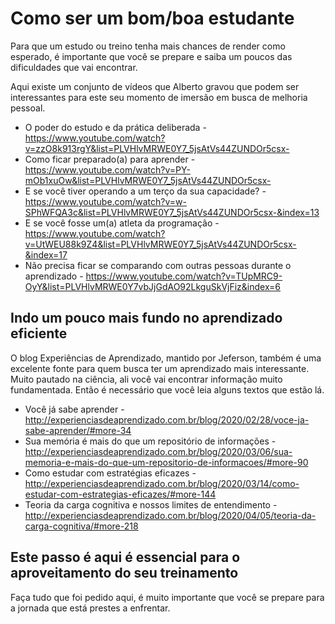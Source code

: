 # Como ser um bom/boa estudante

Para que um estudo ou treino tenha mais chances de render como esperado, é importante que você se prepare e saiba um poucos das dificuldades que vai encontrar. 

Aqui existe um conjunto de vídeos que Alberto gravou que podem ser interessantes para este seu momento de imersão em busca de melhoria pessoal. 

* O poder do estudo e da prática deliberada - https://www.youtube.com/watch?v=zzO8k913rgY&list=PLVHlvMRWE0Y7_5jsAtVs44ZUNDOr5csx-
* Como ficar preparado(a) para aprender - https://www.youtube.com/watch?v=PY-mOb1xuOw&list=PLVHlvMRWE0Y7_5jsAtVs44ZUNDOr5csx-
* E se você tiver operando a um terço da sua capacidade? - https://www.youtube.com/watch?v=w-SPhWFQA3c&list=PLVHlvMRWE0Y7_5jsAtVs44ZUNDOr5csx-&index=13
* E se você fosse um(a) atleta da programação - https://www.youtube.com/watch?v=UtWEU88k9Z4&list=PLVHlvMRWE0Y7_5jsAtVs44ZUNDOr5csx-&index=17
* Não precisa ficar se comparando com outras pessoas durante o aprendizado - https://www.youtube.com/watch?v=TUpMRC9-OyY&list=PLVHlvMRWE0Y7vbJjGdAO92LkguSkVjFiz&index=6

## Indo um pouco mais fundo no aprendizado eficiente

O blog Experiências de Aprendizado, mantido por Jeferson, também é uma excelente fonte para quem busca ter um aprendizado mais interessante. Muito pautado na ciência, ali você vai encontrar informação muito fundamentada. Então é necessário que você leia alguns textos que estão lá. 

* Você já sabe aprender - http://experienciasdeaprendizado.com.br/blog/2020/02/28/voce-ja-sabe-aprender/#more-34
* Sua memória é mais do que um repositório de informações - http://experienciasdeaprendizado.com.br/blog/2020/03/06/sua-memoria-e-mais-do-que-um-repositorio-de-informacoes/#more-90
* Como estudar com estratégias eficazes - http://experienciasdeaprendizado.com.br/blog/2020/03/14/como-estudar-com-estrategias-eficazes/#more-144
* Teoria da carga cognitiva e nossos limites de entendimento - http://experienciasdeaprendizado.com.br/blog/2020/04/05/teoria-da-carga-cognitiva/#more-218

## Este passo é aqui é essencial para o aproveitamento do seu treinamento

Faça tudo que foi pedido aqui, é muito importante que você se prepare para a jornada que está prestes a enfrentar.



